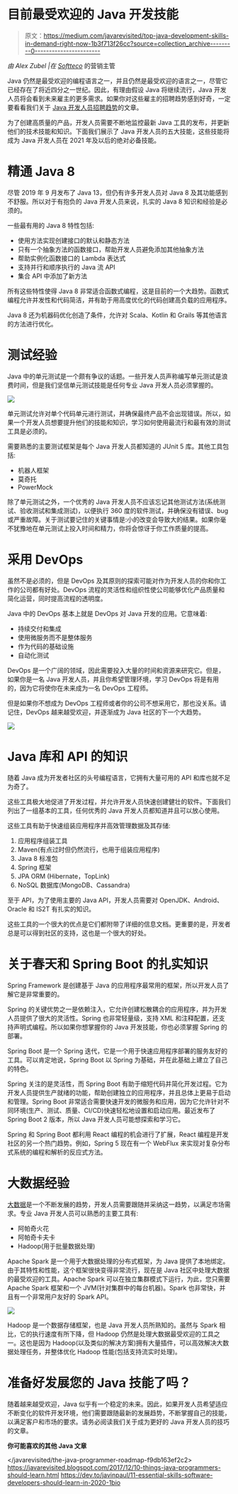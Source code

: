# 目前最受欢迎的 Java 开发技能

> 原文：<https://medium.com/javarevisited/top-java-development-skills-in-demand-right-now-1b3f713f26cc?source=collection_archive---------0----------------------->

*由 Alex Zubel |在* [*Softteco*](https://www.pangea.ai/vendors/softteco/) 的营销主管

Java 仍然是最受欢迎的编程语言之一，并且仍然是最受欢迎的语言之一，尽管它已经存在了将近四分之一世纪。因此，有理由假设 Java 将继续流行，Java 开发人员将会看到未来雇主的更多需求。如果你对这些雇主的招聘趋势感到好奇，一定要看看我们关于 [Java 开发人员招聘趋势](https://www.pangea.ai/vendors/softteco/java-developer-hiring-trends/)的文章。

为了创建高质量的产品，开发人员需要不断地监控最新 Java 工具的发布，并更新他们的技术技能和知识。下面我们展示了 Java 开发人员的五大技能，这些技能将成为 Java 开发人员在 2021 年及以后的绝对必备技能。

# 精通 Java 8

尽管 2019 年 9 月发布了 Java 13，但仍有许多开发人员对 Java 8 及其功能感到不舒服。所以对于有抱负的 Java 开发人员来说，扎实的 Java 8 知识和经验是必须的。

一些最有用的 Java 8 特性包括:

*   使用方法实现创建接口的默认和静态方法
*   只有一个抽象方法的函数接口，帮助开发人员避免添加其他抽象方法
*   帮助实例化函数接口的 Lambda 表达式
*   支持并行和顺序执行的 Java 流 API
*   集合 API 中添加了新方法

所有这些特性使得 Java 8 非常适合函数式编程，这是目前的一个大趋势。函数式编程允许并发性和代码简洁，并有助于用高度优化的代码创建高负载的应用程序。

Java 8 还为机器码优化创造了条件，允许对 Scala、Kotlin 和 Grails 等其他语言的方法进行优化。

# 测试经验

Java 中的单元测试是一个颇有争议的话题。一些开发人员声称编写单元测试是浪费时间，但是我们坚信单元测试技能是任何专业 Java 开发人员必须掌握的。

[![](img/3fe9bd633c7917438af87ae94455a135.png)](https://javarevisited.blogspot.com/2019/04/top-5-junit-and-unit-testing-courses-java-programmers.html)

单元测试允许对单个代码单元进行测试，并确保最终产品不会出现错误。所以，如果一个开发人员想要提升他们的技能和知识，学习如何使用最流行和最有效的测试工具是必须的。

需要熟悉的主要测试框架是每个 Java 开发人员都知道的 JUnit 5 库。其他工具包括:

*   机器人框架
*   莫奇托
*   PowerMock

除了单元测试之外，一个优秀的 Java 开发人员不应该忘记其他测试方法(系统测试、验收测试和集成测试)，以便执行 360 度的软件测试，并确保没有错误、bug 或严重故障。关于测试要记住的关键事情是:小的改变会导致大的结果。如果你毫不犹豫地在单元测试上投入时间和精力，你将会惊讶于你工作质量的提高。

# 采用 DevOps

虽然不是必须的，但是 DevOps 及其原则的探索可能对作为开发人员的你和你工作的公司都有好处。DevOps 流程的灵活性和组织性使公司能够优化产品质量和简化运营，同时提高流程的透明度。

Java 中的 DevOps 基本上就是 DevOps 对 Java 开发的应用。它意味着:

*   持续交付和集成
*   使用微服务而不是整体服务
*   作为代码的基础设施
*   自动化测试

DevOps 是一个广阔的领域，因此需要投入大量的时间和资源来研究它。但是，如果你是一名 Java 开发人员，并且你希望管理环境，学习 DevOps 将是有用的，因为它将使你在未来成为一名 DevOps 工程师。

但是如果你不想成为 DevOps 工程师或者你的公司不想采用它，那也没关系。请记住，DevOps 越来越受欢迎，并逐渐成为 Java 社区的下一个大趋势。

[![](img/11ee880afb03c8047860f9a9f5cbdbcc.png)](https://www.java67.com/2020/06/top-5-courses-to-learn-devops-in-2020.html)

# Java 库和 API 的知识

随着 Java 成为开发者社区的头号编程语言，它拥有大量可用的 API 和库也就不足为奇了。

这些工具极大地促进了开发过程，并允许开发人员快速创建健壮的软件。下面我们列出了一组基本的工具，任何优秀的 Java 开发人员都知道并且可以放心使用。

这些工具有助于快速组装应用程序并高效管理数据及其存储:

1.  应用程序组装工具
2.  Maven(有点过时但仍然流行，也用于组装应用程序)
3.  Java 8 标准包
4.  Spring 框架
5.  JPA ORM (Hibernate，TopLink)
6.  NoSQL 数据库(MongoDB、Cassandra)

至于 API，为了使用主要的 Java API，开发人员需要对 OpenJDK、Android、Oracle 和 IS2T 有扎实的知识。

这些工具的一个很大的优点是它们都附带了详细的信息文档。更重要的是，开发者总是可以得到社区的支持，这也是一个很大的好处。

# 关于春天和 Spring Boot 的扎实知识

Spring Framework 是创建基于 Java 的应用程序最常用的框架，所以开发人员了解它是非常重要的。

Spring 的关键优势之一是依赖注入，它允许创建松散耦合的应用程序，并为开发人员提供了很大的灵活性。Spring 也非常轻量级，支持 XML 和注释配置，还支持声明式编程。所以如果你想掌握你的 Java 开发技能，你也必须掌握 Spring 的部署。

Spring Boot 是一个 Spring 迭代，它是一个用于快速应用程序部署的服务友好的工具。可以肯定地说，Spring Boot 以 Spring 为基础，并在此基础上建立了自己的特色。

Spring 关注的是灵活性，而 Spring Boot 有助于缩短代码并简化开发过程。它为开发人员提供生产就绪的功能，帮助创建独立的应用程序，并且总体上更易于启动和管理。Spring Boot 非常适合需要快速开发的微服务和应用，因为它允许针对不同环境(生产、测试、质量、CI/CD)快速轻松地设置和启动应用。最近发布了 Spring Boot 2 版本，所以 Java 开发人员可能想探索和学习它。

Spring 和 Spring Boot 都利用 React 编程的机会进行了扩展，React 编程是开发社区的另一个热门趋势。例如，Spring 5 现在有一个 WebFlux 来实现对复杂分布式系统的编程和解析的反应式方法。

# 大数据经验

[大数据](https://www.pangea.ai/services/big-data-visualization/)是一个不断发展的趋势，开发人员需要跟随并采纳这一趋势，以满足市场需求。专业 Java 开发人员可以熟悉的主要工具有:

*   阿帕奇火花
*   阿帕奇卡夫卡
*   Hadoop(用于批量数据处理)

Apache Spark 是一个用于大数据处理的分布式框架，为 Java 提供了本地绑定。由于其特性和性能，这个框架很快变得非常流行，现在是 Java 社区中处理大数据的最受欢迎的工具。Apache Spark 可以在独立集群模式下运行，为此，您只需要 Apache Spark 框架和一个 JVM(针对集群中的每台机器)。Spark 也非常快，并且有一个非常用户友好的 Spark API。

[![](img/756a19955542c057a3fa7b9348c0e3e0.png)](https://javarevisited.blogspot.com/2018/04/top-5-hadoop-courses-to-learn-online.html)

Hadoop 是一个数据存储框架，也是 Java 开发人员所熟知的。虽然与 Spark 相比，它的执行速度有所下降，但 Hadoop 仍然是处理大数据最受欢迎的工具之一。这也是因为 Hadoop(以及类似的解决方案)拥有大量插件，可以高效解决大数据处理任务，并整体优化 Hadoop 性能(包括支持流实时处理)。

# 准备好发展您的 Java 技能了吗？

随着越来越受欢迎，Java 似乎有一个稳定的未来。因此，如果开发人员希望适应不断变化的软件开发环境，他们需要跟随最新的发展趋势，不断掌握自己的技能，以满足客户和市场的要求。请务必阅读我们关于成为更好的 Java 开发人员的技巧的文章。

**你可能喜欢的其他 Java 文章**

</javarevisited/the-java-programmer-roadmap-f9db163ef2c2>  <https://javarevisited.blogspot.com/2017/12/10-things-java-programmers-should-learn.html>  <https://dev.to/javinpaul/11-essential-skills-software-developers-should-learn-in-2020-1bio> 